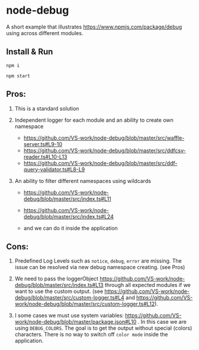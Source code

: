 # node-debug

A short example that illustrates https://www.npmjs.com/package/debug using across different modules.

## Install & Run

`npm i`

`npm start`

## Pros:

1. This is a standard solution

2. Independent logger for each module and an ability to create own namespace

    * https://github.com/VS-work/node-debug/blob/master/src/waffle-server.ts#L9-10
    * https://github.com/VS-work/node-debug/blob/master/src/ddfcsv-reader.ts#L10-L13
    * https://github.com/VS-work/node-debug/blob/master/src/ddf-query-validator.ts#L8-L9

3. An ability to filter different namespaces using wildcards

    * https://github.com/VS-work/node-debug/blob/master/src/index.ts#L11
    * https://github.com/VS-work/node-debug/blob/master/src/index.ts#L24

    * and we can do it inside the application

## Cons:

1. Predefined Log Levels such as `notice`, `debug`, `error` are missing. The issue can be resolved via new debug namespace creating. (see Pros)

2. We need to pass the loggerObject https://github.com/VS-work/node-debug/blob/master/src/index.ts#L13 through all expected modules if we want to use the custom output. (see https://github.com/VS-work/node-debug/blob/master/src/custom-logger.ts#L4 and https://github.com/VS-work/node-debug/blob/master/src/custom-logger.ts#L12).

3. I some cases we must use system variables: https://github.com/VS-work/node-debug/blob/master/package.json#L10 . In this case we are using `DEBUG_COLORS`. The goal is to get the output without special (colors) characters. There is no way to switch off `color mode` inside the application.
